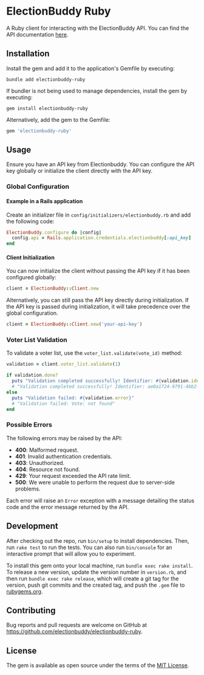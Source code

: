 # ElectionBuddy Ruby

A Ruby client for interacting with the ElectionBuddy API.
You can find the API documentation [here](https://api.electionbuddy.com).

## Installation

Install the gem and add it to the application's Gemfile by executing:

    bundle add electionbuddy-ruby

If bundler is not being used to manage dependencies, install the gem by executing:

    gem install electionbuddy-ruby

Alternatively, add the gem to the Gemfile:

```ruby
gem 'electionbuddy-ruby'
```

## Usage

Ensure you have an API key from Electionbuddy. You can configure the API key globally or initialize the client directly with the API key.

### Global Configuration

#### Example in a Rails application

Create an initializer file in `config/initializers/electionbuddy.rb` and add the following code:

```ruby
ElectionBuddy.configure do |config|
  config.api = Rails.application.credentials.electionbuddy[:api_key]
end
```

#### Client Initialization

You can now initialize the client without passing the API key if it has been configured globally:

```ruby
client = ElectionBuddy::Client.new
```

Alternatively, you can still pass the API key directly during initialization. If the API key is passed during initialization, it will take precedence over the global configuration.

```ruby
client = ElectionBuddy::Client.new('your-api-key')
```

### Voter List Validation

To validate a voter list, use the `voter_list.validate(vote_id)` method:

```ruby
validation = client.voter_list.validate(1)

if validation.done?
  puts "Validation completed successfully! Identifier: #{validation.identifier}"
  # "Validation completed successfully! Identifier: ae0a1724-9791-4bb2-8331-6d4e55a9b7c8"
else
  puts "Validation failed: #{validation.error}"
  # "Validation failed: Vote: not found"
end
```

### Possible Errors

The following errors may be raised by the API:

- **400**: Malformed request.
- **401**: Invalid authentication credentials.
- **403**: Unauthorized.
- **404**: Resource not found.
- **429**: Your request exceeded the API rate limit.
- **500**: We were unable to perform the request due to server-side problems.

Each error will raise an `Error` exception with a message detailing the status code and the error message returned by the API.

## Development

After checking out the repo, run `bin/setup` to install dependencies. Then, run `rake test` to run the tests. You can also run `bin/console` for an interactive prompt that will allow you to experiment.

To install this gem onto your local machine, run `bundle exec rake install`. To release a new version, update the version number in `version.rb`, and then run `bundle exec rake release`, which will create a git tag for the version, push git commits and the created tag, and push the `.gem` file to [rubygems.org](https://rubygems.org).

## Contributing

Bug reports and pull requests are welcome on GitHub at https://github.com/electionbuddy/electionbuddy-ruby.

## License

The gem is available as open source under the terms of the [MIT License](https://opensource.org/licenses/MIT).
